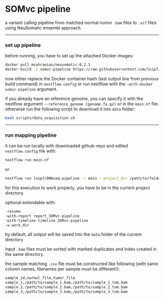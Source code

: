 # SOMvc pipeline

a variant calling pipeline from matched normal-tumor `.bam` files to `.vcf` files using NeuSomatic ensembl approach.


---
### set up pipeline


before running, you have to set up the attached Docker images:
```sh
docker pull msahraeian/neusomatic:0.2.1
docker build -t somvc-pipeline https://raw.githubusercontent.com/loipf/SOMvc-pipeline/master/docker/Dockerfile
```

now either replace the Docker container hash (last output line from previous build command) in `nextflow.config` or run nextflow with the `-with-docker somvc-pipeline` argument.



if you already have an reference genome, you can specify it with the nextflow argument `--reference_genome [genome.fa.gz]` or in the `main.nf` file. otherwise run the following script to download it into `data` folder:
```sh
bash scripts/data_acquisition.sh
```



---
### run mapping pipeline

it can be run locally with downloaded github-repo and edited `nextflow.config` file with:
```sh
nextflow run main.nf
```

or

```sh
nextflow run loipf/DNAseq-pipeline -r main --project_dir /path/to/folder --reads_dir /path/to/samples --num_threads 10 --adapter_3_seq_file adapter_3.fasta --adapter_5_seq_file adapter_5.fasta --reference_genome genome.fasta -with-docker dnaseq-pipeline
```
for this execution to work properly, you have to be in the current project directory.


optional extendable with:
```sh
-resume
-with-report report_SOMvc-pipeline
-with-timeline timeline_SOMvc-pipeline
-w work_dir
```

by default, all output will be saved into the `data` folder of the current directory

input `.bam` files must be sorted with marked duplicates and index created in the same directory.

the sample matching `.csv` file must be constructed like following (with same column names, filenames per sample must be different!):
```sh
sample_id,normal_file,tumor_file
sample_1,/path/to/sample_1.bam,/path/to/sample_1_tum.bam
sample_2,/path/to/sample_2.bam,/path/to/sample_2_tum.bam
sample_3,/path/to/sample_3.bam,/path/to/sample_3_tum.bam
```








